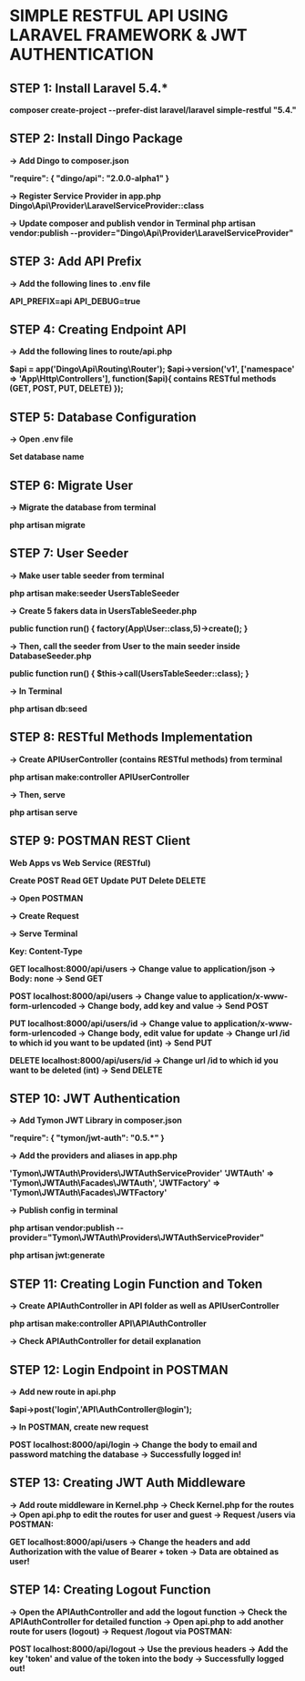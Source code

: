 # **SIMPLE RESTFUL API USING LARAVEL FRAMEWORK & JWT AUTHENTICATION**

<b>


## **STEP 1: Install Laravel 5.4.***

composer create-project --prefer-dist laravel/laravel simple-restful "5.4."



## **STEP 2: Install Dingo Package**

-> Add Dingo to composer.json

"require": {
    "dingo/api": "2.0.0-alpha1"
}

-> Register Service Provider in app.php
Dingo\Api\Provider\LaravelServiceProvider::class

-> Update composer and publish vendor in Terminal
php artisan vendor:publish --provider="Dingo\Api\Provider\LaravelServiceProvider"



## **STEP 3: Add API Prefix**

-> Add the following lines to .env file

API_PREFIX=api
API_DEBUG=true



## **STEP 4: Creating Endpoint API**

-> Add the following lines to route/api.php

$api = app('Dingo\Api\Routing\Router');
$api->version('v1', ['namespace' => 'App\Http\Controllers'], function($api){
	contains RESTful methods (GET, POST, PUT, DELETE)
});



## **STEP 5: Database Configuration**

-> Open .env file

Set database name



## **STEP 6: Migrate User**

-> Migrate the database from terminal

php artisan migrate



## **STEP 7: User Seeder**

-> Make user table seeder from terminal

php artisan make:seeder UsersTableSeeder

-> Create 5 fakers data in UsersTableSeeder.php

public function run()
    {
        factory(App\User::class,5)->create();
    }

-> Then, call the seeder from User to the main seeder inside DatabaseSeeder.php

public function run()
    {
          $this->call(UsersTableSeeder::class);
    }

-> In Terminal

php artisan db:seed



## **STEP 8: RESTful Methods Implementation**

-> Create APIUserController (contains RESTful methods) from terminal

php artisan make:controller APIUserController

-> Then, serve

php artisan serve



## **STEP 9: POSTMAN REST Client**

Web Apps	vs	Web Service (RESTful)

Create 			POST
Read			GET
Update 			PUT
Delete 			DELETE


-> Open POSTMAN

-> Create Request

-> Serve Terminal

Key: Content-Type


GET localhost:8000/api/users
-> Change value to application/json
-> Body: none
-> Send GET

POST localhost:8000/api/users
-> Change value to application/x-www-form-urlencoded
-> Change body, add key and value
-> Send POST

PUT localhost:8000/api/users/id
-> Change value to application/x-www-form-urlencoded
-> Change body, edit value for update
-> Change url /id to which id you want to be updated (int)
-> Send PUT

DELETE localhost:8000/api/users/id
-> Change url /id to which id you want to be deleted (int)
-> Send DELETE



## **STEP 10: JWT Authentication**

-> Add Tymon JWT Library in composer.json

"require": {
    "tymon/jwt-auth": "0.5.*"
}

-> Add the providers and aliases in app.php

'Tymon\JWTAuth\Providers\JWTAuthServiceProvider'
'JWTAuth' => 'Tymon\JWTAuth\Facades\JWTAuth',
'JWTFactory' => 'Tymon\JWTAuth\Facades\JWTFactory'

-> Publish config in terminal

php artisan vendor:publish --provider="Tymon\JWTAuth\Providers\JWTAuthServiceProvider"

php artisan jwt:generate



## **STEP 11: Creating Login Function and Token**

-> Create APIAuthController in API folder as well as APIUserController

php artisan make:controller API\APIAuthController

-> Check APIAuthController for detail explanation



## **STEP 12: Login Endpoint in POSTMAN**

-> Add new route in api.php 

$api->post('login','API\AuthController@login');

-> In POSTMAN, create new request

POST localhost:8000/api/login
-> Change the body to email and password matching the database
-> Successfully logged in!



## **STEP 13: Creating JWT Auth Middleware**

-> Add route middleware in Kernel.php
-> Check Kernel.php for the routes
-> Open api.php to edit the routes for user and guest
-> Request /users via POSTMAN:

GET localhost:8000/api/users
-> Change the headers and add Authorization with the value of Bearer + token
-> Data are obtained as user!



## **STEP 14: Creating Logout Function**

-> Open the APIAuthController and add the logout function
-> Check the APIAuthController for detailed function
-> Open api.php to add another route for users (logout)
-> Request /logout via POSTMAN:

POST localhost:8000/api/logout
-> Use the previous headers
-> Add the key 'token' and value of the token into the body
-> Successfully logged out!

